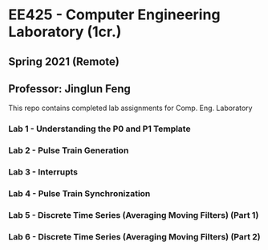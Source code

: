 # EE425 - Computer Engineering Laboratory (1cr.)
## Spring 2021 (Remote)
## Professor: Jinglun Feng

This repo contains completed lab assignments for Comp. Eng. Laboratory 

### Lab 1 - Understanding the P0 and P1 Template

### Lab 2 - Pulse Train Generation

### Lab 3 - Interrupts

### Lab 4 - Pulse Train Synchronization

### Lab 5 - Discrete Time Series (Averaging Moving Filters) (Part 1)

### Lab 6 - Discrete Time Series (Averaging Moving Filters) (Part 2)
